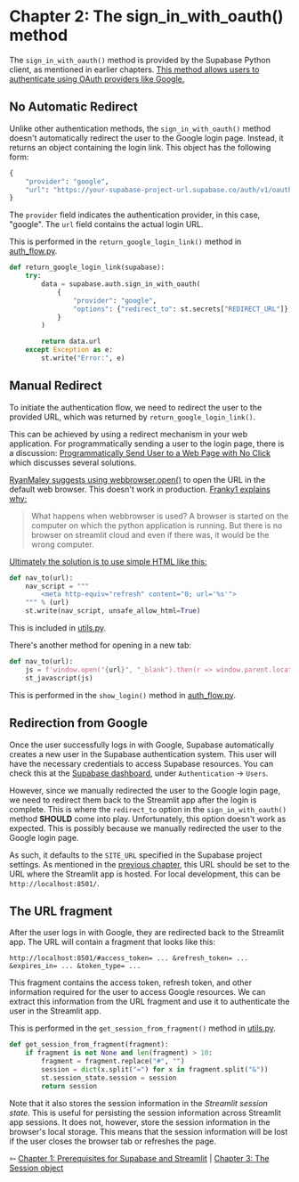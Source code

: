 # Chapter 2: The sign_in_with_oauth() method

The `sign_in_with_oauth()` method is provided by the Supabase Python client, as mentioned in earlier chapters. [This method allows users to authenticate using OAuth providers like Google.](https://supabase.com/docs/reference/python/auth-signinwithoauth)

## No Automatic Redirect

Unlike other authentication methods, the `sign_in_with_oauth()` method doesn't automatically redirect the user to the Google login page. Instead, it returns an object containing the login link. This object has the following form:

```python
{
    "provider": "google",
    "url": "https://your-supabase-project-url.supabase.co/auth/v1/oauth/authorize?provider=google"
}
```

The `provider` field indicates the authentication provider, in this case, "google". The `url` field contains the actual login URL.

This is performed in the `return_google_login_link()` method in [auth_flow.py](../sample/auth_flow.py).

```python
def return_google_login_link(supabase):
    try:
        data = supabase.auth.sign_in_with_oauth(
            {
                "provider": "google",
                "options": {"redirect_to": st.secrets["REDIRECT_URL"]},
            }
        )

        return data.url
    except Exception as e:
        st.write("Error:", e)
```

## Manual Redirect

To initiate the authentication flow, we need to redirect the user to the provided URL, which was returned by `return_google_login_link()`.

This can be achieved by using a redirect mechanism in your web application. For programmatically sending a user to the login page, there is a discussion: [Programmatically Send User to a Web Page with No Click](https://discuss.streamlit.io/t/programmatically-send-user-to-a-web-page-with-no-click/21904) which discusses several solutions.

[RyanMaley suggests using webbrowser.open()](https://discuss.streamlit.io/t/programmatically-send-user-to-a-web-page-with-no-click/21904/2) to open the URL in the default web browser. This doesn't work in production. [Franky1 explains why:](https://discuss.streamlit.io/t/programmatically-send-user-to-a-web-page-with-no-click/21904/4)

> What happens when webbrowser is used? A browser is started on the computer on which the python application is running. But there is no browser on streamlit cloud and even if there was, it would be the wrong computer.

[Ultimately the solution is to use simple HTML like this:](https://discuss.streamlit.io/t/programmatically-send-user-to-a-web-page-with-no-click/21904/7)

```python
def nav_to(url):
    nav_script = """
        <meta http-equiv="refresh" content="0; url='%s'">
    """ % (url)
    st.write(nav_script, unsafe_allow_html=True)
```
This is included in [utils.py](../sample/utils.py).

There's another method for opening in a new tab:

```python
def nav_to(url):
    js = f'window.open("{url}", "_blank").then(r => window.parent.location.href);'
    st_javascript(js)
```

This is performed in the `show_login()` method in [auth_flow.py](../sample/auth_flow.py).

## Redirection from Google

Once the user successfully logs in with Google, Supabase automatically creates a new user in the Supabase authentication system. This user will have the necessary credentials to access Supabase resources. You can check this at the [Supabase dashboard](https://app.supabase.io/), under `Authentication` -> `Users`.

However, since we manually redirected the user to the Google login page, we need to redirect them back to the Streamlit app after the login is complete. This is where the `redirect_to` option in the `sign_in_with_oauth()` method **SHOULD** come into play. Unfortunately, this option doesn't work as expected. This is possibly because we manually redirected the user to the Google login page.

As such, it defaults to the `SITE_URL` specified in the Supabase project settings. As mentioned in the [previous chapter](chapter1.md), this URL should be set to the URL where the Streamlit app is hosted. For local development, this can be `http://localhost:8501/`.

## The URL fragment

After the user logs in with Google, they are redirected back to the Streamlit app. The URL will contain a fragment that looks like this:

```
http://localhost:8501/#access_token= ... &refresh_token= ... &expires_in= ... &token_type= ...
```

This fragment contains the access token, refresh token, and other information required for the user to access Google resources. We can extract this information from the URL fragment and use it to authenticate the user in the Streamlit app.

This is performed in the `get_session_from_fragment()` method in [utils.py](../sample/utils.py).

```python
def get_session_from_fragment(fragment):
    if fragment is not None and len(fragment) > 10:
        fragment = fragment.replace("#", "")
        session = dict(x.split("=") for x in fragment.split("&"))
        st.session_state.session = session
        return session
```

Note that it also stores the session information in the *Streamlit session state*. This is useful for persisting the session information across Streamlit app sessions. It does not, however, store the session information in the browser's local storage. This means that the session information will be lost if the user closes the browser tab or refreshes the page.

⇦ [Chapter 1: Prerequisites for Supabase and Streamlit](chapter1.md) | [Chapter 3: The Session object](chapter3.md) 



